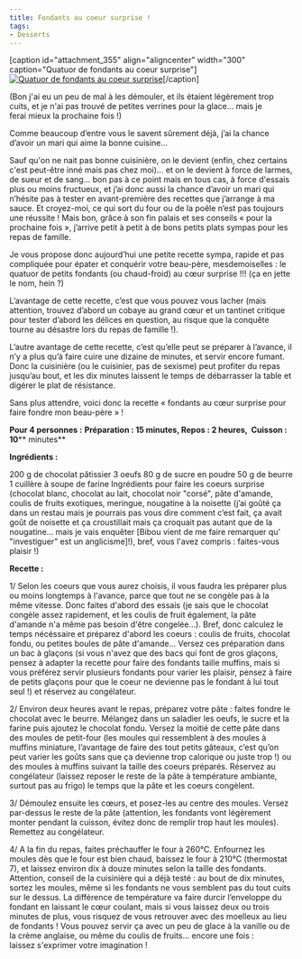 ```yaml
---
title: Fondants au coeur surprise !
tags:
- Desserts
---
```


[caption id="attachment_355" align="aligncenter" width="300" caption="Quatuor de fondants au coeur surprise"][![Quatuor de fondants au coeur surprise](http://lacuisinedelibellule.borisschapira.com/files/2009/08/CIMG3718-300x225.jpg)](http://lacuisinedelibellule.borisschapira.com/files/2009/08/CIMG3718.jpg)[/caption]


(Bon j'ai eu un peu de mal à les démouler, et ils étaient légèrement trop cuits, et je n'ai pas trouvé de petites verrines pour la glace... mais je ferai mieux la prochaine fois !)




Comme beaucoup d’entre vous le savent sûrement déjà, j’ai la chance d’avoir un mari qui aime la bonne cuisine...




Sauf qu'on ne nait pas bonne cuisinière, on le devient (enfin, chez certains c'est peut-être inné mais pas chez moi)... et on le devient à force de larmes, de sueur et de sang... bon pas à ce point mais en tous cas, à force d'essais plus ou moins fructueux, et j’ai donc aussi la chance d’avoir un mari qui n’hésite pas à tester en avant-première des recettes que j’arrange à ma sauce. Et croyez-moi, ce qui sort du four ou de la poêle n’est pas toujours une réussite ! Mais bon, grâce à son fin palais et ses conseils « pour la prochaine fois », j’arrive petit à petit à de bons petits plats sympas pour les repas de famille.




Je vous propose donc aujourd’hui une petite recette sympa, rapide et pas compliquée pour épater et conquérir votre beau-père, mesdemoiselles : le quatuor de petits fondants (ou chaud-froid) au cœur surprise !!! (ça en jette le nom, hein ?)




L’avantage de cette recette, c’est que vous pouvez vous lacher (mais attention, trouvez d’abord un cobaye au grand cœur et un tantinet critique pour tester d’abord les délices en question, au risque que la conquête tourne au désastre lors du repas de famille !).




L’autre avantage de cette recette, c’est qu’elle peut se préparer à l’avance, il n’y a plus qu’à faire cuire une dizaine de minutes, et servir encore fumant. Donc la cuisinière (ou le cuisinier, pas de sexisme) peut profiter du repas jusqu’au bout, et les dix minutes laissent le temps de débarrasser la table et digérer le plat de résistance.




Sans plus attendre, voici donc la recette « fondants au cœur surprise pour faire fondre mon beau-père » !





**Pour 4 personnes :**
**Préparation : 15 minutes, Repos : 2 heures,  Cuisson : 10**** minutes**


**Ingrédients :**





200 g de chocolat pâtissier
3 oeufs
80 g de sucre en poudre
50 g de beurre
1 cuillère à soupe de farine
Ingrédients pour faire les coeurs surprise (chocolat blanc, chocolat au lait, chocolat noir "corsé", pâte d'amande, coulis de fruits exotiques, meringue, nougatine à la noisette (j’ai goûté ça dans un restau mais je pourrais pas vous dire comment c’est fait, ça avait goût de noisette et ça croustillait mais ça croquait pas autant que de la nougatine… mais je vais enquêter [Bibou vient de me faire remarquer qu' "investiguer" est un anglicisme]!), bref, vous l'avez compris : faites-vous plaisir !)


**Recette :**




1/ Selon les coeurs que vous aurez choisis, il vous faudra les préparer plus ou moins longtemps à l'avance, parce que tout ne se congèle pas à la même vitesse. Donc faites d'abord des essais (je sais que le chocolat congèle assez rapidement, et les coulis de fruit également, la pâte d'amande n'a même pas besoin d'être congelée...). Bref, donc calculez le temps nécéssaire et préparez d'abord les coeurs : coulis de fruits, chocolat fondu, ou petites boules de pâte d'amande... Versez ces préparation dans un bac à glaçons (si vous n'avez que des bacs qui font de gros glaçons, pensez à adapter la recette pour faire des fondants taille muffins, mais si vous préférez servir plusieurs fondants pour varier les plaisir, pensez à faire de petits glaçons pour que le coeur ne devienne pas le fondant à lui tout seul !) et réservez au congélateur.




2/ Environ deux heures avant le repas, préparez votre pâte : faites fondre le chocolat avec le beurre. Mélangez dans un saladier les oeufs, le sucre et la farine puis ajoutez le chocolat fondu. Versez la moitié de cette pâte dans des moules de petit-four (les moules qui ressemblent à des moules à muffins miniature, l’avantage de faire des tout petits gâteaux, c’est qu’on peut varier les goûts sans que ça devienne trop calorique ou juste trop !) ou des moules à muffins suivant la taille des coeurs préparés. Réservez au congélateur (laissez reposer le reste de la pâte à température ambiante, surtout pas au frigo) le temps que la pâte et les coeurs congèlent.




3/ Démoulez ensuite les cœurs, et posez-les au centre des moules. Versez par-dessus le reste de la pâte (attention, les fondants vont légèrement monter pendant la cuisson, évitez donc de remplir trop haut les moules). Remettez au congélateur.




4/ A la fin du repas, faites préchauffer le four à 260°C. Enfournez les moules dès que le four est bien chaud, baissez le four à 210°C (thermostat 7), et laissez environ dix à douze minutes selon la taille des fondants. Attention, conseil de la cuisinière qui a déjà testé : au bout de dix minutes, sortez les moules, même si les fondants ne vous semblent pas du tout cuits sur le dessus. La différence de température va faire durcir l’enveloppe du fondant en laissant le cœur coulant, mais si vous laissez deux ou trois minutes de plus, vous risquez de vous retrouver avec des moelleux au lieu de fondants ! Vous pouvez servir ça avec un peu de glace à la vanille ou de la crème anglaise, ou même du coulis de fruits... encore une fois : laissez s'exprimer votre imagination !
